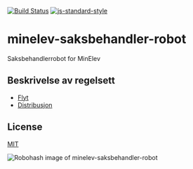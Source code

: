[![Build Status](https://travis-ci.org/telemark/minelev-saksbehandler-robot.svg?branch=master)](https://travis-ci.org/telemark/minelev-saksbehandler-robot)
[![js-standard-style](https://img.shields.io/badge/code%20style-standard-brightgreen.svg?style=flat)](https://github.com/feross/standard)

# minelev-saksbehandler-robot

Saksbehandlerrobot for MinElev

## Beskrivelse av regelsett

- [Flyt](docs/flow.md)
- [Distribusjon](docs/distribution.md)

## License

[MIT](LICENSE)

![Robohash image of minelev-saksbehandler-robot](https://robots.kebabstudios.party/minelev-saksbehandler-robot.png "Robohash image of minelev-saksbehandler-robot")